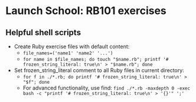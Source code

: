 # Launch School: RB101 exercises

## Helpful shell scripts
- Create Ruby exercise files with default content:
  - `file_names=('name1' 'name2' '...')`
  - `for name in $file_names; do touch "$name.rb"; printf '# frozen_string_literal: true\n' > "$name.rb"; done`
- Set frozen_string_literal comment to all Ruby files in current directory:
  - `for f in ./*.rb; do printf '# frozen_string_literal: true\n' > "$f"; done`
  - For advanced functionality, use find: `find ./*.rb -maxdepth 0 -exec bash -c "printf '# frozen_string_literal: true\n' > '{}'" ';'`